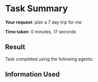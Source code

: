 # Task Summary

**Your request**: plan a 7 day trip for me

**Time taken**: 0 minutes, 17 seconds

## Result

Task completed using the following agents:

## Information Used


